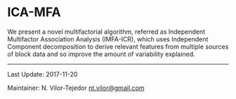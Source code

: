 # ICA-MFA
We present a novel multifactorial algorithm, referred as Independent Multifactor Association Analysis (IMFA-ICR), which uses Independent Component decomposition to derive relevant features from multiple sources of block data and so improve the amount of variability explained.

---

Last Update: 2017-11-20

Maintainer: N. Vilor-Tejedor <nt.vilor@gmail.com>

